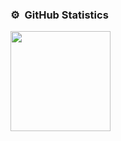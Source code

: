 <h3 align="left">⚙️ &nbsp;GitHub Statistics</h3>
<img height="160em" src="https://github-readme-stats-eight-theta.vercel.app/api?username=orzzzjq&show_icons=true&theme=tokyonight&include_all_commits=true&count_private=true"/>
